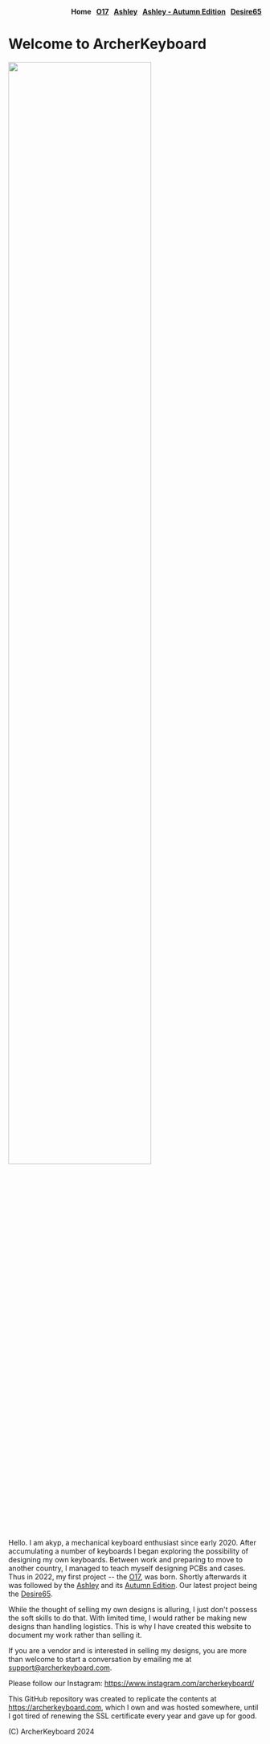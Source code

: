 <p style="text-align: right"><b>Home&nbsp;&nbsp;&nbsp;<a href="./o17">O17</a>&nbsp;&nbsp;&nbsp;<a href="./ashley">Ashley</a>&nbsp;&nbsp;&nbsp;<a href="./ashley-autumn-edition">Ashley - Autumn Edition</a>&nbsp;&nbsp;&nbsp;<a href="./desire65">Desire65</a></b></p>

# Welcome to ArcherKeyboard
<a href="https://github.com/user-attachments/assets/aca50876-bc95-40af-9934-d56ca10f166c" target="_new"><img src="https://github.com/user-attachments/assets/aca50876-bc95-40af-9934-d56ca10f166c" width="75%" /></a>

Hello. I am akyp, a mechanical keyboard enthusiast since early 2020. After accumulating a number of keyboards I began exploring the possibility of designing my own keyboards. Between work and preparing to move to another country, I managed to teach myself designing PCBs and cases. Thus in 2022, my first project -- the [O17](./o17), was born. Shortly afterwards it was followed by the [Ashley](./ashley) and its [Autumn Edition](./ashley-autumn-edition). Our latest project being the [Desire65](./desire65).

While the thought of selling my own designs is alluring, I just don't possess the soft skills to do that.  With limited time, I would rather be making new designs than handling logistics.  This is why I have created this website to document my work rather than selling it.

If you are a vendor and is interested in selling my designs, you are more than welcome to start a conversation by emailing me at support@archerkeyboard.com.

Please follow our Instagram: https://www.instagram.com/archerkeyboard/

This GitHub repository was created to replicate the contents at https://archerkeyboard.com, which I own and was hosted somewhere, until I got tired of renewing the SSL certificate every year and gave up for good.

(C) ArcherKeyboard 2024
